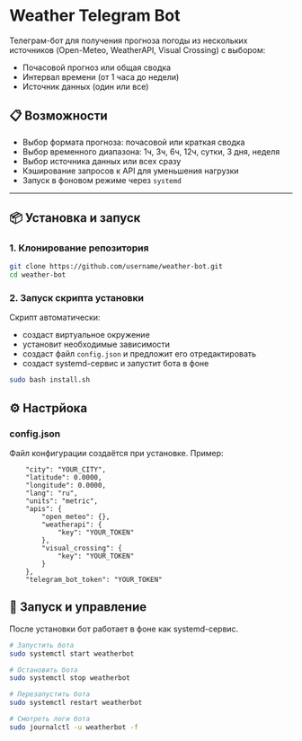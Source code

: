 # Weather Telegram Bot

Телеграм-бот для получения прогноза погоды из нескольких источников (Open-Meteo, WeatherAPI, Visual Crossing) с выбором:
- Почасовой прогноз или общая сводка
- Интервал времени (от 1 часа до недели)
- Источник данных (один или все)

## 📋 Возможности
- Выбор формата прогноза: почасовой или краткая сводка
- Выбор временного диапазона: 1ч, 3ч, 6ч, 12ч, сутки, 3 дня, неделя
- Выбор источника данных или всех сразу
- Кэширование запросов к API для уменьшения нагрузки
- Запуск в фоновом режиме через `systemd`

---

## 📦 Установка и запуск

### 1. Клонирование репозитория
```bash
git clone https://github.com/username/weather-bot.git
cd weather-bot
```
### 2. Запуск скрипта установки

Скрипт автоматически:
- создаст виртуальное окружение
- установит необходимые зависимости
- создаст файл `config.json` и предложит его отредактировать
- создаст systemd-сервис и запустит бота в фоне

```bash
sudo bash install.sh
```

## ⚙️ Настрйока 
### config.json
Файл конфигурации создаётся при установке.
Пример:

```jsom
    "city": "YOUR_CITY",
    "latitude": 0.0000,
    "longitude": 0.0000,
    "lang": "ru",
    "units": "metric",
    "apis": {
        "open_meteo": {},
        "weatherapi": {
            "key": "YOUR_TOKEN"
        },
        "visual_crossing": {
            "key": "YOUR_TOKEN"
        }
    },
    "telegram_bot_token": "YOUR_TOKEN"
```

## 🚀 Запуск и управление

После установки бот работает в фоне как systemd-сервис.

```bash 
# Запустить бота
sudo systemctl start weatherbot

# Остановить бота
sudo systemctl stop weatherbot

# Перезапустить бота
sudo systemctl restart weatherbot

# Смотреть логи бота
sudo journalctl -u weatherbot -f

```
